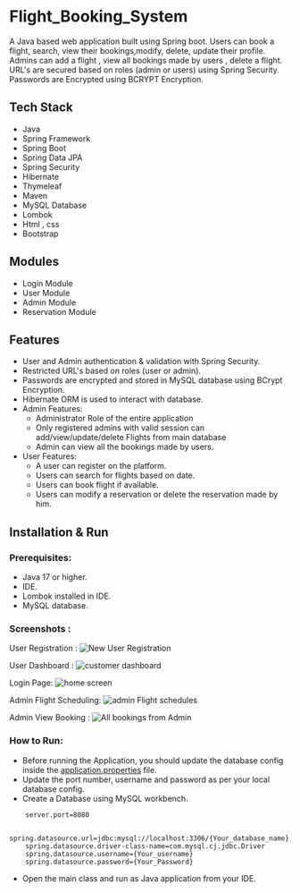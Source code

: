 # Flight_Booking_System
A Java based web application built using Spring boot. Users can book a flight, search, view their bookings,modify, delete, update their profile. Admins can add a flight , view all bookings made by users , delete a flight. URL's are secured based on roles (admin or users) using Spring Security. Passwords are Encrypted using BCRYPT Encryption.

## Tech Stack

* Java
* Spring Framework
* Spring Boot
* Spring Data JPA
* Spring Security
* Hibernate
* Thymeleaf
* Maven
* MySQL Database
* Lombok
* Html , css
* Bootstrap

## Modules

* Login Module
* User Module
* Admin Module
* Reservation Module

## Features

* User and Admin authentication & validation with Spring Security.
* Restricted URL's based on roles (user or admin).
* Passwords are encrypted and stored in MySQL database using BCrypt Encryption.
* Hibernate ORM is used to interact with database.
* Admin Features:
    * Administrator Role of the entire application
    * Only registered admins with valid session can add/view/update/delete Flights from main database
    * Admin can view all the bookings made by users.
* User Features:
    * A user can register on the platform.
    * Users can search for flights based on date.
    * Users can book flight if available.
    * Users can modify a reservation or delete the reservation made by him.    


## Installation & Run
### Prerequisites:
* Java 17 or higher.
* IDE.
* Lombok installed in IDE.
* MySQL database.

### Screenshots :
User Registration :
![New User Registration](https://github.com/user-attachments/assets/a2175cc7-0975-445e-9ffa-d34021e9d6f5)

User Dashboard : 
![customer dashboard](https://github.com/user-attachments/assets/2ffa0e59-897a-4775-b603-1c4896473c56)

Login Page:
![home screen](https://github.com/user-attachments/assets/38e7a253-c766-44a9-9ebc-4cf050797a03)

Admin Flight Scheduling:
![admin Flight schedules](https://github.com/user-attachments/assets/2e7f479c-95f7-469f-8065-6bb33d366294)

Admin View Booking :
![All bookings from Admin](https://github.com/user-attachments/assets/04cce9f3-759c-4f3d-8664-05487a7a90e3)


### How to Run:

* Before running the Application, you should update the database config inside the [application.properties](https://github.com/Pramod082002/Flight_Booking_System/blob/main/src/main/resources/application.properties) file. 
* Update the port number, username and password as per your local database config.
* Create a Database using MySQL workbench.

```
    server.port=8080

    spring.datasource.url=jdbc:mysql://localhost:3306/{Your_database_name};
    spring.datasource.driver-class-name=com.mysql.cj.jdbc.Driver
    spring.datasource.username={Your_username}
    spring.datasource.password={Your_Password}

```
* Open the main class and run as Java application from your IDE.




